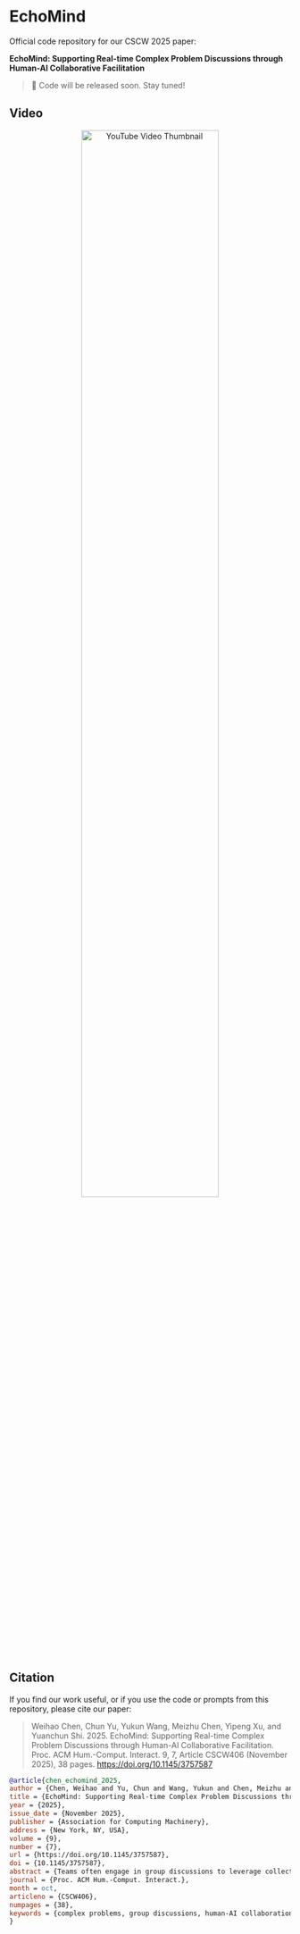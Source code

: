 # EchoMind

Official code repository for our CSCW 2025 paper:

**EchoMind: Supporting Real-time Complex Problem Discussions through Human-AI Collaborative Facilitation**  

> 🚧 Code will be released soon. Stay tuned!

## Video

<p align="center">
  <a href="https://www.youtube.com/watch?v=p9HmHKXj8G8" target="_blank">
    <img width="70%" alt="YouTube Video Thumbnail" src="https://github.com/user-attachments/assets/e86d3687-faa3-4b43-993b-cfcfa99e586d" />
  </a>
</p>

## Citation

If you find our work useful, or if you use the code or prompts from this repository, please cite our paper:

> Weihao Chen, Chun Yu, Yukun Wang, Meizhu Chen, Yipeng Xu, and Yuanchun Shi. 2025. EchoMind: Supporting Real-time Complex Problem Discussions through Human-AI Collaborative Facilitation. Proc. ACM Hum.-Comput. Interact. 9, 7, Article CSCW406 (November 2025), 38 pages. https://doi.org/10.1145/3757587

```bibtex
@article{chen_echomind_2025,
author = {Chen, Weihao and Yu, Chun and Wang, Yukun and Chen, Meizhu and Xu, Yipeng and Shi, Yuanchun},
title = {EchoMind: Supporting Real-time Complex Problem Discussions through Human-AI Collaborative Facilitation},
year = {2025},
issue_date = {November 2025},
publisher = {Association for Computing Machinery},
address = {New York, NY, USA},
volume = {9},
number = {7},
url = {https://doi.org/10.1145/3757587},
doi = {10.1145/3757587},
abstract = {Teams often engage in group discussions to leverage collective intelligence when solving complex problems. However, in real-time discussions, such as face-to-face meetings, participants frequently struggle with managing diverse perspectives and structuring content, which can lead to unproductive outcomes like forgetfulness and off-topic conversations. Through a formative study, we explores a human-AI collaborative facilitation approach, where AI assists in establishing a shared knowledge framework to provide a guiding foundation. We present EchoMind, a system that visualizes discussion knowledge through real-time issue mapping. EchoMind empowers participants to maintain focus on specific issues, review key ideas or thoughts, and collaboratively expand the discussion. The system leverages large language models (LLMs) to dynamically organize dialogues into nodes based on the current context recorded on the map. Our user study with four teams (N=16) reveals that EchoMind helps clarify discussion objectives, trace knowledge pathways, and enhance overall productivity. We also discuss the design implications for human-AI collaborative facilitation and the potential of shared knowledge visualization to transform group dynamics in future collaborations.},
journal = {Proc. ACM Hum.-Comput. Interact.},
month = oct,
articleno = {CSCW406},
numpages = {38},
keywords = {complex problems, group discussions, human-AI collaboration, issue mapping, large language models}
}
```
